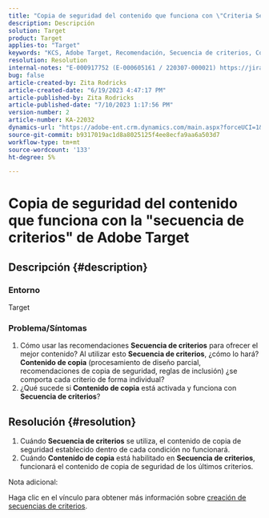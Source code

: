 ```yaml
---
title: "Copia de seguridad del contenido que funciona con \"Criteria Sequence\" de Adobe Target"
description: Descripción
solution: Target
product: Target
applies-to: "Target"
keywords: "KCS, Adobe Target, Recomendación, Secuencia de criterios, Contenido de copia de seguridad"
resolution: Resolution
internal-notes: "E-000917752 (E-000605161 / 220307-000021) https://jira.corp.adobe.com/browse/RECS-5221 https://jira.corp.adobe.com/browse/RECS-5395"
bug: false
article-created-by: Zita Rodricks
article-created-date: "6/19/2023 4:47:17 PM"
article-published-by: Zita Rodricks
article-published-date: "7/10/2023 1:17:56 PM"
version-number: 2
article-number: KA-22032
dynamics-url: "https://adobe-ent.crm.dynamics.com/main.aspx?forceUCI=1&pagetype=entityrecord&etn=knowledgearticle&id=858747ed-c00e-ee11-8f6d-6045bd006b3d"
source-git-commit: b9317019ac1d8a8025125f4ee8ecfa9aa6a503d7
workflow-type: tm+mt
source-wordcount: '133'
ht-degree: 5%

---
```


# Copia de seguridad del contenido que funciona con la &quot;secuencia de criterios&quot; de Adobe Target

## Descripción {#description}


### Entorno

Target

### Problema/Síntomas

1. Cómo usar las recomendaciones <b>Secuencia de criterios</b> para ofrecer el mejor contenido? Al utilizar esto <b>Secuencia de criterios</b>, ¿cómo lo hará? <b>Contenido de copia</b> (procesamiento de diseño parcial, recomendaciones de copia de seguridad, reglas de inclusión) ¿se comporta cada criterio de forma individual?
2. ¿Qué sucede si <b>Contenido de copia</b> está activada y funciona con <b>Secuencia de criterios</b>?



## Resolución {#resolution}


1. Cuándo <b>Secuencia de criterios</b> se utiliza, el contenido de copia de seguridad establecido dentro de cada condición no funcionará.
2. Cuándo <b>Contenido de copia</b> está habilitado en <b>Secuencia de criterios</b>, funcionará el contenido de copia de seguridad de los últimos criterios.


Nota adicional:

Haga clic en el vínculo para obtener más información sobre [creación de secuencias de criterios](https://experienceleague.adobe.com/docs/target/using/recommendations/criteria/create-criteria-sequence.html).
